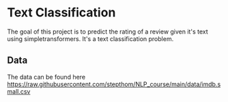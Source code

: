 # Text Classification

The goal of this project is to predict the rating of a review given it's text using simpletransformers. It's a text classification problem.


## Data

The data can be found here https://raw.githubusercontent.com/stepthom/NLP_course/main/data/imdb.small.csv
